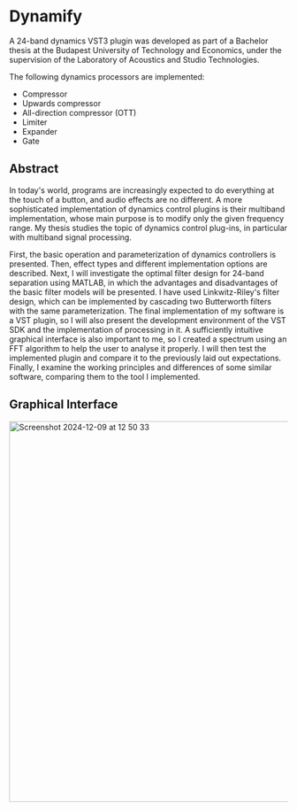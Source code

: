 # Dynamify
A 24-band dynamics VST3 plugin was developed as part of a Bachelor thesis at the Budapest University of Technology and Economics, under the supervision of the Laboratory of Acoustics and Studio Technologies.

The following dynamics processors are implemented:

* Compressor
* Upwards compressor
* All-direction compressor (OTT)
* Limiter
* Expander
* Gate

## Abstract

In today's world, programs are increasingly expected to do everything at the touch
of a button, and audio effects are no different. A more sophisticated implementation of
dynamics control plugins is their multiband implementation, whose main purpose is to
modify only the given frequency range. My thesis studies the topic of dynamics control
plug-ins, in particular with multiband signal processing.


First, the basic operation and parameterization of dynamics controllers is
presented. Then, effect types and different implementation options are described. Next, I
will investigate the optimal filter design for 24-band separation using MATLAB, in which
the advantages and disadvantages of the basic filter models will be presented. I have used
Linkwitz-Riley's filter design, which can be implemented by cascading two Butterworth
filters with the same parameterization. The final implementation of my software is a VST
plugin, so I will also present the development environment of the VST SDK and the
implementation of processing in it. A sufficiently intuitive graphical interface is also
important to me, so I created a spectrum using an FFT algorithm to help the user to analyse
it properly. I will then test the implemented plugin and compare it to the previously laid
out expectations. Finally, I examine the working principles and differences of some
similar software, comparing them to the tool I implemented.

## Graphical Interface

<img width="688" alt="Screenshot 2024-12-09 at 12 50 33" src="https://github.com/user-attachments/assets/15c765ba-a868-41be-ab4a-2d1f13496a7d">

